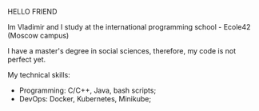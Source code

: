 HELLO FRIEND

Im Vladimir and I study at the international
programming school - Ecole42 (Moscow campus)

I have a master's degree in social sciences, therefore, my code is not perfect yet.

My technical skills:
- Programming: C/C++, Java, bash scripts;
- DevOps: Docker, Kubernetes, Minikube;

